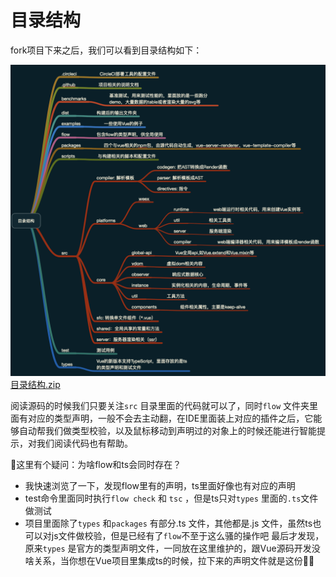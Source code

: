 # 目录结构

fork项目下来之后，我们可以看到目录结构如下：

![目录结构](./目录结构.png)
[目录结构.zip](./目录结构.zip)

阅读源码的时候我们只要关注`src` 目录里面的代码就可以了，同时`flow` 文件夹里面有对应的类型声明，一般不会去主动翻，在IDE里面装上对应的插件之后，它能够自动帮我们做类型校验，以及鼠标移动到声明过的对象上的时候还能进行智能提示，对我们阅读代码也有帮助。

🤔这里有个疑问：为啥flow和ts会同时存在？
- 我快速浏览了一下，发现flow里有的声明，ts里面好像也有对应的声明
- test命令里面同时执行`flow check` 和  `tsc` ，但是ts只对`types` 里面的`.ts`文件做测试
- 项目里面除了`types` 和`packages` 有部分.ts 文件，其他都是.js 文件，虽然ts也可以对js文件做校验，但是已经有了`flow`不至于这么骚的操作吧
最后才发现，原来`types` 是官方的类型声明文件，一同放在这里维护的，跟Vue源码开发没啥关系，当你想在Vue项目里集成ts的时候，拉下来的声明文件就是这份🤦‍♀️

